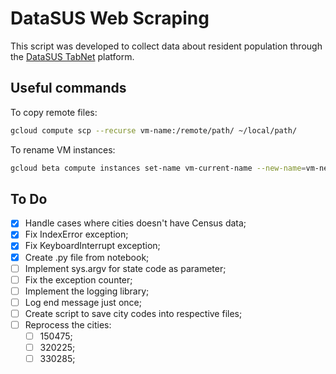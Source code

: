 # DataSUS Web Scraping

This script was developed to collect data about resident population through the [DataSUS TabNet](http://tabnet.datasus.gov.br/cgi/deftohtm.exe?popsvs/cnv/popbr.def) platform.

## Useful commands

To copy remote files:

```sh
gcloud compute scp --recurse vm-name:/remote/path/ ~/local/path/
```

To rename VM instances:

```sh
gcloud beta compute instances set-name vm-current-name --new-name=vm-new-name
```

## To Do

- [x] Handle cases where cities doesn't have Census data;
- [x] Fix IndexError exception;
- [x] Fix KeyboardInterrupt exception;
- [X] Create .py file from notebook;
- [ ] Implement sys.argv for state code as parameter;
- [ ] Fix the exception counter;
- [ ] Implement the logging library;
- [ ] Log end message just once;
- [ ] Create script to save city codes into respective files;
- [ ] Reprocess the cities:
  - [ ] 150475;
  - [ ] 320225;
  - [ ] 330285;
